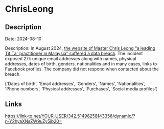 # ChrisLeong

## Description

Date: 2024-08-10

Description:
In August 2024, <a href="https://x.com/DarkWebInformer/status/1822330521147376007" target="_blank" rel="noopener">the website of Master Chris Leong &quot;a leading Tit Tar practitioner in Malaysia&quot; suffered a data breach</a>. The incident exposed 27k unique email addresses along with names, physical addresses, dates of birth, genders, nationalities and in many cases, links to Facebook profiles. The company did not respond when contacted about the breach.


['Dates of birth', 'Email addresses', 'Genders', 'Names', 'Nationalities', 'Phone numbers', 'Physical addresses', 'Purchases', 'Social media profiles']

## Links

https://link-to.net/YOUR_USER/342.51496258143356/dynamic/?r=Y2hyaXNsZW9uZy5jb20=